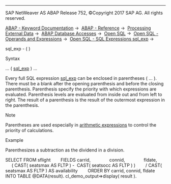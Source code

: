   

* * *

SAP NetWeaver AS ABAP Release 752, ©Copyright 2017 SAP AG. All rights reserved.

[ABAP - Keyword Documentation](javascript:call_link\('abenabap.htm'\)) →  [ABAP - Reference](javascript:call_link\('abenabap_reference.htm'\)) →  [Processing External Data](javascript:call_link\('abenabap_language_external_data.htm'\)) →  [ABAP Database Accesses](javascript:call_link\('abenabap_sql.htm'\)) →  [Open SQL](javascript:call_link\('abenopensql.htm'\)) →  [Open SQL - Operands and Expressions](javascript:call_link\('abenopen_sql_operands.htm'\)) →  [Open SQL - SQL Expressions sql\_exp](javascript:call_link\('abapsql_expr.htm'\)) → 

sql\_exp - ( )

Syntax

... ( [sql\_exp](javascript:call_link\('abapsql_expr.htm'\)) ) ...

Every full SQL expression [sql\_exp](javascript:call_link\('abapsql_expr.htm'\)) can be enclosed in parentheses ( ... ). There must be a blank after the opening parenthesis and before the closing parenthesis. Parenthesis specify the priority with which expressions are evaluated. Parenthesis levels are evaluated from inside out and from left to right. The result of a parenthesis is the result of the outermost expression in the parenthesis.

Note

Parentheses are used especially in [arithmetic expressions](javascript:call_link\('abensql_arith.htm'\)) to control the priority of calculations.

Example

Parenthesizes a subtraction as the dividend in a division.

SELECT FROM sflight
       FIELDS carrid,
              connid,
              fldate,
       ( CAST( seatsmax AS FLTP ) -  CAST( seatsocc AS FLTP ) )
       / CAST( seatsmax AS FLTP ) AS availability
       ORDER BY carrid, connid, fldate
       INTO TABLE @DATA(result).
cl\_demo\_output=>display( result ).